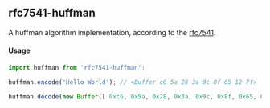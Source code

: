 ## rfc7541-huffman

A huffman algorithm implementation, according to the [rfc7541](http://tools.ietf.org/html/rfc7541).

#### Usage

```js
import huffman from 'rfc7541-huffman';

huffman.encode('Hello World'); // <Buffer c6 5a 28 3a 9c 8f 65 12 7f>

huffman.decode(new Buffer([ 0xc6, 0x5a, 0x28, 0x3a, 0x9c, 0x8f, 0x65, 0x12, 0x7f ])); // Hello World
```
